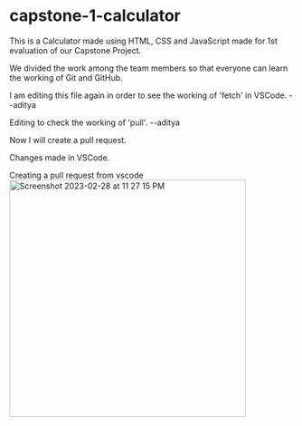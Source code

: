 # capstone-1-calculator

This is a Calculator made using HTML, CSS and JavaScript made for 1st evaluation of our Capstone Project.

We divided the work among the team members so that everyone can learn the working of Git and GitHub.

I am editing this file again in order to see the working of 'fetch' in VSCode. --aditya

Editing to check the working of 'pull'. --aditya

Now I will create a pull request.

Changes made in VSCode.

Creating a pull request from vscode<img width="418" 
alt="Screenshot 2023-02-28 at 11 27 15 PM" src="https://user-images.githubusercontent.com/79745269/221939364-0f6162c8-fbc3-449a-878c-013a2b22d30c.png">
